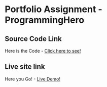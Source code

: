 # Portfolio Assignment - ProgrammingHero

## Source Code Link 
Here is the Code - [Click here to see!](www.github.com/aam-himel)

## Live site link 
Here you Go! - [Live Demo!](https://aam-himel.github.io/portfolio-assignment/)


